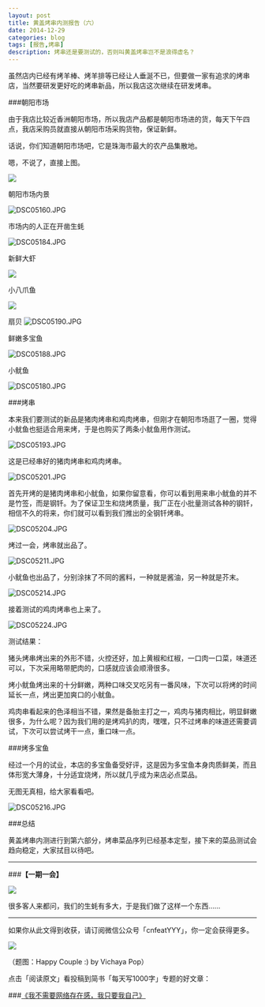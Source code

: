 ```yaml
---
layout: post
title: 黄盖烤串内测报告（六）
date: 2014-12-29
categories: blog
tags: [报告,烤串]
description: 烤串还是要测试的，否则叫黄盖烤串岂不是浪得虚名？
---
```


虽然店内已经有烤羊棒、烤羊排等已经让人垂涎不已，但要做一家有追求的烤串店，当然要研发更好吃的烤串新品，所以我店这次继续在研发烤串。

###朝阳市场

由于我店比较近香洲朝阳市场，所以我店产品都是朝阳市场进的货，每天下午四点，我店采购员就直接从朝阳市场采购货物，保证新鲜。

话说，你们知道朝阳市场吧，它是珠海市最大的农产品集散地。

嗯，不说了，直接上图。

![](http://cnfeat.qiniudn.com/DSC05151.JPG)

朝阳市场内景

![DSC05160.JPG](http://upload-images.jianshu.io/upload_images/32598-dbae3b69d1fdfd24.JPG)

市场内的人正在开凿生蚝

![DSC05184.JPG](http://upload-images.jianshu.io/upload_images/32598-ed683df37553adbd.JPG)

新鲜大虾

![](http://cnfeat.qiniudn.com/DSC05162.JPG)

小八爪鱼

![](http://cnfeat.qiniudn.com/DSC05157.JPG)

扇贝
![DSC05190.JPG](http://upload-images.jianshu.io/upload_images/32598-80b88a0c8194f357.JPG)

鲜嫩多宝鱼

![DSC05188.JPG](http://upload-images.jianshu.io/upload_images/32598-e5e5c93dbab5644d.JPG)

小鱿鱼

![DSC05180.JPG](http://upload-images.jianshu.io/upload_images/32598-eefce6392acf8fe9.JPG)

###烤串

本来我们要测试的新品是猪肉烤串和鸡肉烤串，但刚才在朝阳市场逛了一圈，觉得小鱿鱼也挺适合用来烤，于是也购买了两条小鱿鱼用作测试。

![DSC05193.JPG](http://upload-images.jianshu.io/upload_images/32598-8d8f1626d7776796.JPG)

这是已经串好的猪肉烤串和鸡肉烤串。

![DSC05201.JPG](http://upload-images.jianshu.io/upload_images/32598-b4518cefa135173c.JPG)

首先开烤的是猪肉烤串和小鱿鱼，如果你留意看，你可以看到用来串小鱿鱼的并不是竹签，而是钢钎。为了保证卫生和烧烤质量，我厂正在小批量测试各种的钢钎，相信不久的将来，你们就可以看到我们推出的全钢钎烤串。

![DSC05204.JPG](http://upload-images.jianshu.io/upload_images/32598-2a919004b8b2c140.JPG)

烤过一会，烤串就出品了。

![DSC05211.JPG](http://upload-images.jianshu.io/upload_images/32598-2a0b765d9048cd72.JPG)

小鱿鱼也出品了，分别涂抹了不同的酱料，一种就是酱油，另一种就是芥末。

![DSC05214.JPG](http://upload-images.jianshu.io/upload_images/32598-20e7d898007ef85a.JPG)

接着测试的鸡肉烤串也上来了。

![DSC05224.JPG](http://upload-images.jianshu.io/upload_images/32598-759ae75fb47bd256.JPG)

测试结果：

猪头烤串烤出来的外形不错，火控还好，加上黄椒和红椒，一口肉一口菜，味道还可以，下次采用略带肥肉的，口感就应该会顺滑很多。

烤小鱿鱼烤出来的十分鲜嫩，两种口味交叉吃另有一番风味，下次可以将烤的时间延长一点，烤出更加爽口的小鱿鱼。

鸡肉串看起来的色泽相当不错，果然是备胎主打之一，鸡肉与猪肉相比，明显鲜嫩很多，为什么呢？因为我们用的是烤鸡扒的肉，嘿嘿，只不过烤串的味道还需要调试，下次可以尝试烤干一点，重口味一点。

###烤多宝鱼

经过一个月的试业，本店的多宝鱼备受好评，这是因为多宝鱼本身肉质鲜美，而且体形宽大薄身，十分适宜烧烤，所以就几乎成为来店必点菜品。

无图无真相，给大家看看吧。

![DSC05216.JPG](http://upload-images.jianshu.io/upload_images/32598-d26754952fa35ce8.JPG)

###总结

黄盖烤串内测进行到第六部分，烤串菜品序列已经基本定型，接下来的菜品测试会趋向稳定，大家拭目以待吧。

---

###**【一期一会】**

![](http://cnfeat.qiniudn.com/DSC05191.JPG)

很多客人来都问，我们的生蚝有多大，于是我们做了这样一个东西……

----

如果你从此文得到收获，请订阅微信公众号「cnfeatYYY」，你一定会获得更多。

![](http://7d9mjz.com1.z0.glb.clouddn.com/2014-12-15.jpg)

（题图：Happy Couple :) by Vichaya Pop）

点击「阅读原文」看投稿到简书「每天写1000字」专题的好文章：

###[《我不需要网络存在感，我只要我自己》](http://www.jianshu.com/p/382d7a26ab0a)
